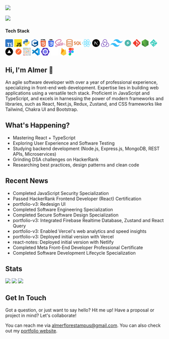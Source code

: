 ![](https://komarev.com/ghpvc/?username=guyfrommilkyway)

<img src="./assets/banner.png" />

#### Tech Stack
<div>
  <img src="./assets/typescript.svg" height="24px" />
  <img src="./assets/javascript.svg" height="24px" />
  <img src="./assets/python.svg" height="24px" />
  <img src="./assets/c.svg" height="24px" />
  <img src="./assets/html5.svg" height="24px" />
  <img src="./assets/css3.svg" height="24px" />
  <img src="./assets/sass.svg" height="24px" />
  <img src="./assets/sql.png" height="24px" />
  <img src="./assets/react.svg" height="24px" />
  <img src="./assets/nextjs.svg" height="24px" />
  <img src="./assets/redux.svg" height="24px" />
  <img src="./assets/tailwind.svg" height="24px" />
  <img src="./assets/chakraui.svg" height="24px" />
  <img src="./assets/git.svg" height="24px" />
  <img src="./assets/nodejs.svg" height="24px" />
  <img src="./assets/netlify.svg" height="24px" />
  <img src="./assets/vercel.svg" height="24px" />
  <img src="./assets/postman.svg" height="24px" />
  <img src="./assets/prettier.svg" height="24px" />
  <img src="./assets/vscode.svg" height="24px" />
  <img src="./assets/eslint.svg" height="24px" />
  <img src="./assets/github.svg" height="24px" />
  <img src="./assets/firebase.svg" height="24px" />
  <img src="./assets/figma.svg" height="24px" />
</div>

## Hi, I'm Almer 👋

An agile software developer with over a year of professional experience, specializing in front-end web development. Expertise lies in building web applications using a versatile tech stack. Proficient in JavaScript and TypeScript, and excels in harnessing the power of modern frameworks and libraries, such as React, Next.js, Redux, Zustand, and CSS frameworks like Tailwind, Chakra UI and Bootstrap.

## What's Happening?
- Mastering React + TypeScript
- Exploring User Experience and Software Testing
- Studying backend development (Node.js, Express.js, MongoDB, REST APIs, Microservices)
- Grinding DSA challenges on HackerRank
- Researching best practices, design patterns and clean code

## Recent News
- Completed JavaScript Security Specialization
- Passed HackerRank Frontend Developer (React) Certification
- portfolio-v3: Redesign UI
- Completed Software Engineering Specialization
- Completed Secure Software Design Specialization
- portfolio-v3: Integrated Firebase Realtime Database, Zustand and React Query
- portfolio-v3: Enabled Vercel's web analytics and speed insights
- portfolio-v3: Deployed initial version with Vercel
- react-notes: Deployed initial version with Netlify
- Completed Meta Front-End Developer Professional Certificate
- Completed Software Development Lifecycle Specialization

## Stats
<img src="https://streak-stats.demolab.com/?user=guyfrommilkyway&background=0F0F0F&currStreakLabel=FFFFFF&sideLabels=FFFFFF&dates=E4E4E4&currStreakNum=FFFFFF&sideNums=FFFFFF&fire=FFFFFF&ring=515151&hide_border=true" />
<img src="https://almertampus-stats.vercel.app/api?username=guyfrommilkyway&title_color=FFFFFF&text_color=B8B8B8&bg_color=0F0F0F&icon_color=FFFFFF&hide_border=true&rank_icon=github&show_icons=true&include_all_commits=true&custom_title=GitHub" />
<img src="https://github-readme-stats.vercel.app/api/wakatime?username=guyfrommilkyway&layout=compact&title_color=FFFFFF&text_color=B8B8B8&bg_color=0F0F0F&langs_count=10&hide_border=true&custom_title=Wakatime" />

## Get In Touch
Got a question, or just want to say hello? Hit me up! Have a proposal or project in mind? Let's collaborate!

You can reach me via [almerflorestampus@gmail.com](mailto:almerflorestampus@gmail). You can also check out my [portfolio website](https://almertampus.xyz).


